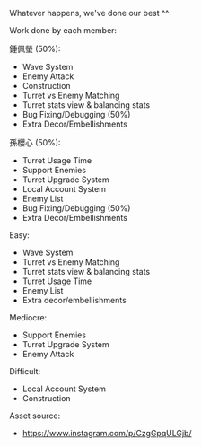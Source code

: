 Whatever happens, we've done our best ^^

Work done by each member:

鍾佩螢 (50%):
- Wave System
- Enemy Attack
- Construction
- Turret vs Enemy Matching
- Turret stats view & balancing stats
- Bug Fixing/Debugging (50%)
- Extra Decor/Embellishments

孫櫻心 (50%):
- Turret Usage Time
- Support Enemies
- Turret Upgrade System
- Local Account System
- Enemy List
- Bug Fixing/Debugging (50%)
- Extra Decor/Embellishments

Easy:
- Wave System
- Turret vs Enemy Matching
- Turret stats view & balancing stats
- Turret Usage Time
- Enemy List
- Extra decor/embellishments

Mediocre:
- Support Enemies
- Turret Upgrade System
- Enemy Attack

Difficult:
- Local Account System
- Construction

Asset source:
- https://www.instagram.com/p/CzgGpqULGjb/
